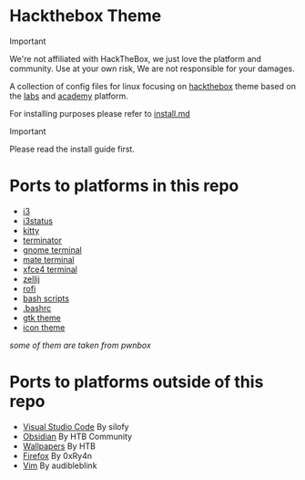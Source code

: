 # Hackthebox Theme
> [!IMPORTANT]
> We're not affiliated with HackTheBox, we just love the platform and community. Use at your own risk, We are not responsible for your damages.

A collection of config files for linux focusing on [hackthebox](https://www.hackthebox.com/) theme based on the [labs](https://app.hackthebox.com/) and [academy](https://academy.hackthebox.com/) platform.

For installing purposes please refer to [install.md](./install.md) 

> [!IMPORTANT]  
> Please read the install guide first.

# Ports to platforms in this repo
* [i3](.config/i3/config)
* [i3status](.config/i3status/config)
* [kitty](.config/kitty/kitty.conf)
* [terminator](.config/terminator/config)
* [gnome terminal](/dconf/gnome-terminal-profiles.dconf)
* [mate terminal](/dconf/mate-terminal-profiles.dconf)
* [xfce4 terminal](/usr/share/xfce4/terminal/colorschemes/hackthebox.theme)
* [zellij](.config/zellij/themes/htb.kdl)
* [rofi](.config/rofi/config.rasi)
* [bash scripts](/etc/htb)
* [.bashrc](./bashrc)
* [gtk theme](./usr/share/themes/Hack-The-Box)
* [icon theme](./usr/share/icons/Hack-The-Box-Icons)

*some of them are taken from pwnbox*

# Ports to platforms outside of this repo
* [Visual Studio Code](https://marketplace.visualstudio.com/items?itemName=silofy.hackthebox) By silofy
* [Obsidian](https://github.com/golam71/obsidian-hackthebox) By HTB Community
* [Wallpapers](https://www.hackthebox.com/images/landingv3/wallpapers/community-wallpapers.zip) By HTB
* [Firefox](https://addons.mozilla.org/en-US/firefox/addon/hack-the-box-v3-theme/) By 0xRy4n
* [Vim](https://github.com/audibleblink/hackthebox.vim) By audibleblink
